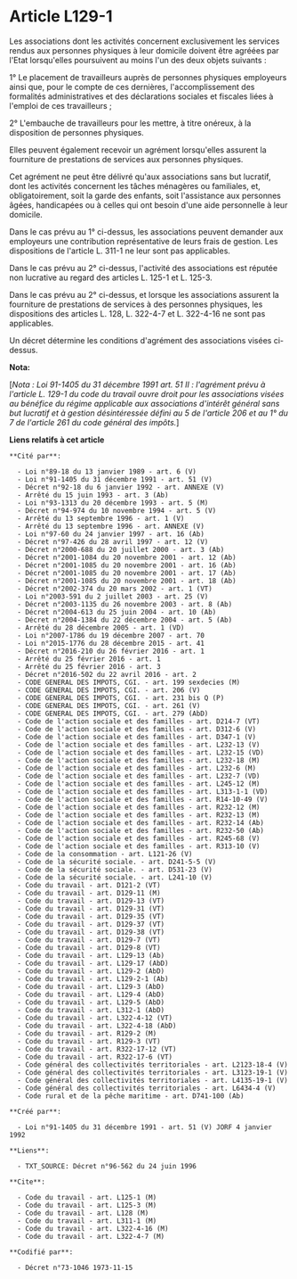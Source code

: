 # Article L129-1

Les associations dont les activités concernent exclusivement les services rendus aux personnes physiques à leur domicile
doivent être agréées par l'Etat lorsqu'elles poursuivent au moins l'un des deux objets suivants :

1° Le placement de travailleurs auprès de personnes physiques employeurs ainsi que, pour le compte de ces dernières,
l'accomplissement des formalités administratives et des déclarations sociales et fiscales liées à l'emploi de ces
travailleurs ;

2° L'embauche de travailleurs pour les mettre, à titre onéreux, à la disposition de personnes physiques.

Elles peuvent également recevoir un agrément lorsqu'elles assurent la fourniture de prestations de services aux personnes
physiques.

Cet agrément ne peut être délivré qu'aux associations sans but lucratif, dont les activités concernent les tâches ménagères
ou familiales, et, obligatoirement, soit la garde des enfants, soit l'assistance aux personnes âgées, handicapées ou à celles
qui ont besoin d'une aide personnelle à leur domicile.

Dans le cas prévu au 1° ci-dessus, les associations peuvent demander aux employeurs une contribution représentative de leurs
frais de gestion. Les dispositions de l'article L. 311-1 ne leur sont pas applicables.

Dans le cas prévu au 2° ci-dessus, l'activité des associations est réputée non lucrative au regard des articles L. 125-1 et
L. 125-3.

Dans le cas prévu au 2° ci-dessus, et lorsque les associations assurent la fourniture de prestations de services à des
personnes physiques, les dispositions des articles L. 128, L. 322-4-7 et L. 322-4-16 ne sont pas applicables.

Un décret détermine les conditions d'agrément des associations visées ci-dessus.

**Nota:**

[*Nota : Loi 91-1405 du 31 décembre 1991 art. 51 II : l'agrément prévu à l'article L. 129-1 du code du travail ouvre droit
pour les associations visées au bénéfice du régime applicable aux associations d'intérêt général sans but lucratif et à
gestion désintéressée défini au 5 de l'article 206 et au 1° du 7 de l'article 261 du code général des impôts.*]

**Liens relatifs à cet article**

	**Cité par**:

	  - Loi n°89-18 du 13 janvier 1989 - art. 6 (V)
	  - Loi n°91-1405 du 31 décembre 1991 - art. 51 (V)
	  - Décret n°92-18 du 6 janvier 1992 - art. ANNEXE (V)
	  - Arrêté du 15 juin 1993 - art. 3 (Ab)
	  - Loi n°93-1313 du 20 décembre 1993 - art. 5 (M)
	  - Décret n°94-974 du 10 novembre 1994 - art. 5 (V)
	  - Arrêté du 13 septembre 1996 - art. 1 (V)
	  - Arrêté du 13 septembre 1996 - art. ANNEXE (V)
	  - Loi n°97-60 du 24 janvier 1997 - art. 16 (Ab)
	  - Décret n°97-426 du 28 avril 1997 - art. 12 (V)
	  - Décret n°2000-688 du 20 juillet 2000 - art. 3 (Ab)
	  - Décret n°2001-1084 du 20 novembre 2001 - art. 12 (Ab)
	  - Décret n°2001-1085 du 20 novembre 2001 - art. 16 (Ab)
	  - Décret n°2001-1085 du 20 novembre 2001 - art. 17 (Ab)
	  - Décret n°2001-1085 du 20 novembre 2001 - art. 18 (Ab)
	  - Décret n°2002-374 du 20 mars 2002 - art. 1 (VT)
	  - Loi n°2003-591 du 2 juillet 2003 - art. 25 (V)
	  - Décret n°2003-1135 du 26 novembre 2003 - art. 8 (Ab)
	  - Décret n°2004-613 du 25 juin 2004 - art. 10 (Ab)
	  - Décret n°2004-1384 du 22 décembre 2004 - art. 5 (Ab)
	  - Arrêté du 28 décembre 2005 - art. 1 (VD)
	  - Loi n°2007-1786 du 19 décembre 2007 - art. 70
	  - Loi n°2015-1776 du 28 décembre 2015 - art. 41
	  - Décret n°2016-210 du 26 février 2016 - art. 1
	  - Arrêté du 25 février 2016 - art. 1
	  - Arrêté du 25 février 2016 - art. 3
	  - Décret n°2016-502 du 22 avril 2016 - art. 2
	  - CODE GENERAL DES IMPOTS, CGI. - art. 199 sexdecies (M)
	  - CODE GENERAL DES IMPOTS, CGI. - art. 206 (V)
	  - CODE GENERAL DES IMPOTS, CGI. - art. 231 bis Q (P)
	  - CODE GENERAL DES IMPOTS, CGI. - art. 261 (V)
	  - CODE GENERAL DES IMPOTS, CGI. - art. 279 (AbD)
	  - Code de l'action sociale et des familles - art. D214-7 (VT)
	  - Code de l'action sociale et des familles - art. D312-6 (V)
	  - Code de l'action sociale et des familles - art. D347-1 (V)
	  - Code de l'action sociale et des familles - art. L232-13 (V)
	  - Code de l'action sociale et des familles - art. L232-15 (VD)
	  - Code de l'action sociale et des familles - art. L232-18 (M)
	  - Code de l'action sociale et des familles - art. L232-6 (M)
	  - Code de l'action sociale et des familles - art. L232-7 (VD)
	  - Code de l'action sociale et des familles - art. L245-12 (M)
	  - Code de l'action sociale et des familles - art. L313-1-1 (VD)
	  - Code de l'action sociale et des familles - art. R14-10-49 (V)
	  - Code de l'action sociale et des familles - art. R232-12 (M)
	  - Code de l'action sociale et des familles - art. R232-13 (M)
	  - Code de l'action sociale et des familles - art. R232-14 (Ab)
	  - Code de l'action sociale et des familles - art. R232-50 (Ab)
	  - Code de l'action sociale et des familles - art. R245-68 (V)
	  - Code de l'action sociale et des familles - art. R313-10 (V)
	  - Code de la consommation - art. L121-26 (V)
	  - Code de la sécurité sociale. - art. D241-5-5 (V)
	  - Code de la sécurité sociale. - art. D531-23 (V)
	  - Code de la sécurité sociale. - art. L241-10 (V)
	  - Code du travail - art. D121-2 (VT)
	  - Code du travail - art. D129-11 (M)
	  - Code du travail - art. D129-13 (VT)
	  - Code du travail - art. D129-31 (VT)
	  - Code du travail - art. D129-35 (VT)
	  - Code du travail - art. D129-37 (VT)
	  - Code du travail - art. D129-38 (VT)
	  - Code du travail - art. D129-7 (VT)
	  - Code du travail - art. D129-8 (VT)
	  - Code du travail - art. L129-13 (Ab)
	  - Code du travail - art. L129-17 (AbD)
	  - Code du travail - art. L129-2 (AbD)
	  - Code du travail - art. L129-2-1 (Ab)
	  - Code du travail - art. L129-3 (AbD)
	  - Code du travail - art. L129-4 (AbD)
	  - Code du travail - art. L129-5 (AbD)
	  - Code du travail - art. L312-1 (AbD)
	  - Code du travail - art. L322-4-12 (VT)
	  - Code du travail - art. L322-4-18 (AbD)
	  - Code du travail - art. R129-2 (M)
	  - Code du travail - art. R129-3 (VT)
	  - Code du travail - art. R322-17-12 (VT)
	  - Code du travail - art. R322-17-6 (VT)
	  - Code général des collectivités territoriales - art. L2123-18-4 (V)
	  - Code général des collectivités territoriales - art. L3123-19-1 (V)
	  - Code général des collectivités territoriales - art. L4135-19-1 (V)
	  - Code général des collectivités territoriales - art. L6434-4 (V)
	  - Code rural et de la pêche maritime - art. D741-100 (Ab)

	**Créé par**:

	  - Loi n°91-1405 du 31 décembre 1991 - art. 51 (V) JORF 4 janvier 1992

	**Liens**:

	  - TXT_SOURCE: Décret n°96-562 du 24 juin 1996

	**Cite**:

	  - Code du travail - art. L125-1 (M)
	  - Code du travail - art. L125-3 (M)
	  - Code du travail - art. L128 (M)
	  - Code du travail - art. L311-1 (M)
	  - Code du travail - art. L322-4-16 (M)
	  - Code du travail - art. L322-4-7 (M)

	**Codifié par**:

	  - Décret n°73-1046 1973-11-15
